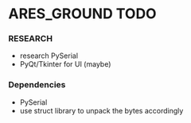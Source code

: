 # ARES_GROUND TODO

### RESEARCH
* research PySerial
* PyQt/Tkinter for UI (maybe)

### Dependencies

* PySerial
* use struct library to unpack the bytes accordingly
